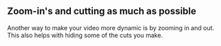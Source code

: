 ## Zoom-in's and cutting as much as possible
Another way to make your video more dynamic is by zooming in and out. This also helps with hiding some of the cuts you make.
